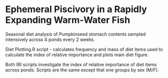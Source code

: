 # Ephemeral Piscivory in a Rapidly Expanding Warm-Water Fish

Seasonal diet analysis of Pumpkinseed stomach contents sampled intensively across 4 ponds every 2 weeks.

Diet Plotting.R script - calculates frequency and mass of diet items used to calculate the index of relative importance and plots main diet figure.

Both IRI scripts investigate the index of relative importance of diet items across ponds. Scripts are the same except that one groups by sex (M/F). 



